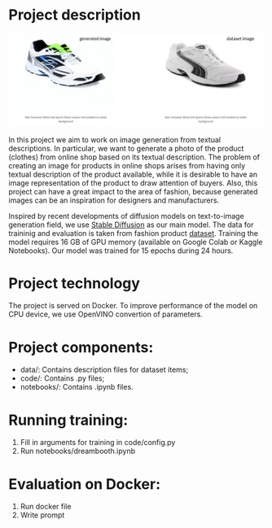 # Project description
![alt text](/imgs/example.png "Generated image and real image")

In this project we aim to work on image generation from textual descriptions. In particular, we want to generate a photo of the product (clothes) from online shop based on its textual description. The problem of creating an image for products in online shops arises from having only textual description of the product available, while it is desirable to have an image representation of the product to draw attention of buyers. Also, this project can have a great impact to the area of fashion, because generated images can be an inspiration for designers and manufacturers. 

Inspired by recent developments of diffusion models on text-to-image generation field, we use [Stable Diffusion](https://huggingface.co/CompVis/stable-diffusion-v1-4) as our main model. The data for traininig and evaluation is taken from fashion product [dataset](https://www.kaggle.com/datasets/paramaggarwal/fashion-product-images-dataset). Training the model requires 16 GB of GPU memory (available on Google Colab or Kaggle Notebooks). Our model was trained for 15 epochs during 24 hours. 
 
# Project technology
The project is served on Docker. To improve performance of the model on CPU device, we use OpenVINO convertion of parameters. 

# Project components:
- data/: Contains description files for dataset items;
- code/: Contains .py files;
- notebooks/: Contains .ipynb files.

# Running training:
1. Fill in arguments for training in code/config.py
2. Run notebooks/dreambooth.ipynb

# Evaluation on Docker:
1. Run docker file
2. Write prompt